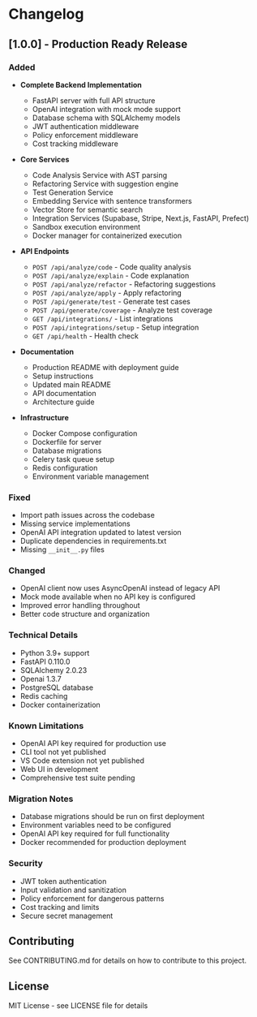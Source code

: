# Changelog

## [1.0.0] - Production Ready Release

### Added
- **Complete Backend Implementation**
  - FastAPI server with full API structure
  - OpenAI integration with mock mode support
  - Database schema with SQLAlchemy models
  - JWT authentication middleware
  - Policy enforcement middleware
  - Cost tracking middleware

- **Core Services**
  - Code Analysis Service with AST parsing
  - Refactoring Service with suggestion engine
  - Test Generation Service
  - Embedding Service with sentence transformers
  - Vector Store for semantic search
  - Integration Services (Supabase, Stripe, Next.js, FastAPI, Prefect)
  - Sandbox execution environment
  - Docker manager for containerized execution

- **API Endpoints**
  - `POST /api/analyze/code` - Code quality analysis
  - `POST /api/analyze/explain` - Code explanation
  - `POST /api/analyze/refactor` - Refactoring suggestions
  - `POST /api/analyze/apply` - Apply refactoring
  - `POST /api/generate/test` - Generate test cases
  - `POST /api/generate/coverage` - Analyze test coverage
  - `GET /api/integrations/` - List integrations
  - `POST /api/integrations/setup` - Setup integration
  - `GET /api/health` - Health check

- **Documentation**
  - Production README with deployment guide
  - Setup instructions
  - Updated main README
  - API documentation
  - Architecture guide

- **Infrastructure**
  - Docker Compose configuration
  - Dockerfile for server
  - Database migrations
  - Celery task queue setup
  - Redis configuration
  - Environment variable management

### Fixed
- Import path issues across the codebase
- Missing service implementations
- OpenAI API integration updated to latest version
- Duplicate dependencies in requirements.txt
- Missing `__init__.py` files

### Changed
- OpenAI client now uses AsyncOpenAI instead of legacy API
- Mock mode available when no API key is configured
- Improved error handling throughout
- Better code structure and organization

### Technical Details
- Python 3.9+ support
- FastAPI 0.110.0
- SQLAlchemy 2.0.23
- Openai 1.3.7
- PostgreSQL database
- Redis caching
- Docker containerization

### Known Limitations
- OpenAI API key required for production use
- CLI tool not yet published
- VS Code extension not yet published
- Web UI in development
- Comprehensive test suite pending

### Migration Notes
- Database migrations should be run on first deployment
- Environment variables need to be configured
- OpenAI API key required for full functionality
- Docker recommended for production deployment

### Security
- JWT token authentication
- Input validation and sanitization
- Policy enforcement for dangerous patterns
- Cost tracking and limits
- Secure secret management

## Contributing
See CONTRIBUTING.md for details on how to contribute to this project.

## License
MIT License - see LICENSE file for details

